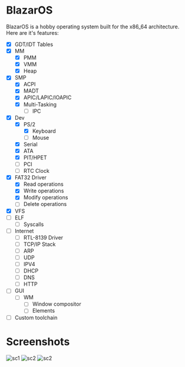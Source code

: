 # BlazarOS
BlazarOS is a hobby operating system built for the x86_64 architecture. Here are it's features:

- [x] GDT/IDT Tables
- [x] MM
    - [x] PMM
    - [x] VMM
    - [x] Heap
- [x] SMP
    - [x] ACPI
    - [x] MADT
    - [x] APIC/LAPIC/IOAPIC
    - [x] Multi-Tasking
        - [ ] IPC
- [x] Dev
    - [x] PS/2
        - [x] Keyboard
        - [ ] Mouse
    - [x] Serial
    - [x] ATA
    - [x] PIT/HPET
    - [ ] PCI
    - [ ] RTC Clock
- [x] FAT32 Driver
    - [x] Read operations
    - [x] Write operations
    - [x] Modify operations
    - [ ] Delete operations
- [x] VFS
- [ ] ELF
    - [ ] Syscalls
- [ ] Internet
    - [ ] RTL-8139 Driver
    - [ ] TCP/IP Stack
    - [ ] ARP
    - [ ] UDP
    - [ ] IPV4
    - [ ] DHCP
    - [ ] DNS
    - [ ] HTTP
- [ ] GUI
    - [ ] WM
        - [ ] Window compositor
        - [ ] Elements
- [ ] Custom toolchain

# Screenshots
![sc1](https://github.com/asterd-og/BlazarOS/blob/main/images/sc1.png?raw=true)
![sc2](https://github.com/asterd-og/BlazarOS/blob/main/images/sc2.png?raw=true)
![sc2](https://github.com/asterd-og/BlazarOS/blob/main/images/sc3.png?raw=true)